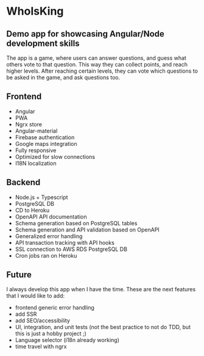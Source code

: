 # WhoIsKing

## Demo app for showcasing Angular/Node development skills

The app is a game, where users can answer questions, and guess what others vote to that question. This way they can collect points, and reach higher levels. After reaching certain levels, they can vote which questions to be asked in the game, and ask questions too.

## Frontend
- Angular
- PWA
- Ngrx store
- Angular-material
- Firebase authentication
- Google maps integration
- Fully responsive
- Optimized for slow connections
- I18N localization

## Backend
- Node.js + Typescript
- PostgreSQL DB
- CD to Heroku
- OpenAPI API documentation
- Schema generation based on PostgreSQL tables
- Schema generation and API validation based on OpenAPI
- Generalized error handling
- API transaction tracking with API hooks
- SSL connection to AWS RDS PostgreSQL DB
- Cron jobs ran on Heroku

## Future
I always develop this app when I have the time. These are the next features that I would like to add:

- frontend generic error handling
- add SSR
- add SEO/accessibility
- UI, integration, and unit tests (not the best practice to not do TDD, but this is just a hobby project ;)
- Language selector (i18n already working)
- time travel with ngrx
